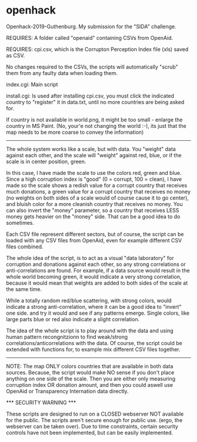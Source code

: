 # openhack
Openhack-2019-Guthenburg. My submission for the "SIDA" challenge.

REQUIRES: A folder called "openaid" containing CSVs from OpenAid.

REQUIRES: cpi.csv, which is the Corrupton Perception Index file (xls) saved as CSV.

No changes required to the CSVs, the scripts will automatically "scrub" them from any faulty data when loading them.

index.cgi: Main script

install.cgi: Is used after installing cpi.csv, you must click the indicated country to "register" it in data.txt, until no more countries are being asked for.

If country is not available in world.png, it might be too small - enlarge the country in MS Paint.
(No, your'e not changing the world :-), its just that the map needs to be more coarse to convey the information)

-----------------------------------------------------------------------

The whole system works like a scale, but with data. You "weight" data against each other, and the scale will "weight" against red, blue, or if the scale is in center position, green.

In this case, I have made the scale to use the colors red, green and blue. Since a high corruption index is "good" (0 = corrupt, 100 = clean), I have made so the scale shows a redish value for a corrupt country that receives much donations, a green value for a corrupt country that receives no money (no weights on both sides of a scale would of course cause it to go center), and bluish color for a more cleanish country that receives no money.
You can also invert the "money" parameter, so a country that receives LESS money gets heavier on the "money" side. That can be a good idea to do sometimes.

Each CSV file represent different sectors, but of course, the script can be loaded with any CSV files from OpenAid, even for example different CSV files combined.

The whole idea of the script, is to act as a visual "data laboratory" for corruption and donations against each other, so any strong correlations or anti-correlations are found. For example, if a data source would result in the whole world becoming green, it would indicate a very strong correlation, because it would mean that weights are added to both sides of the scale at the same time.

While a totally random red/blue scattering, with strong colors, would indicate a strong anti-correlation, where it can be a good idea to "invert" one side. and try it would and see if any patterns emerge. Single colors, like large parts blue or red also indicate a slight correlation.

The idea of the whole script is to play around with the data and using human pattern recongnitzionn to find weak/strong correlations/anticorrelations with the data. Of course, the script could be extended with functions for, to example mix different CSV files together.

---------------------------------------------------------------------------------------

NOTE: The map ONLY colors countries that are available in both data sources. Because, the script
would make NO sense if you don't place anything on one side of the scale. Then you are either only measuring
corruption index OR donation amount, and then you could aswell use OpenAid or Transparency Internation data
directly.

*** SECURITY WARNING ***

These scripts are designed to run on a CLOSED webserver NOT available for the public. The scripts aren't secure enough for public use.
(ergo, the webserver can be taken over).
Due to time constraints, certain security controls have not been implemented, but can be easily implemented.
